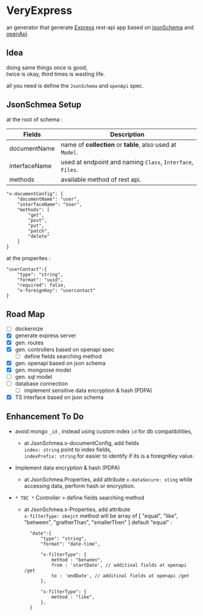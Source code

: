 # VeryExpress
an generator that generate [Express](https://github.com/expressjs/express) rest-api app based on [jsonSchema](https://github.com/json-schema-org) and [openApi](https://github.com/OAI) 

## Idea
doing same things once is good,  
twice is okay, third times is wasting life.

all you need is define the `JsonSchema` and `openApi` spec.

## JsonSchmea Setup
at the root of schema :

| Fields | Description | 
| - | - | 
| documentName  | name of **collection** or **table**, also used at `Model`. | 
| interfaceName  | used at endpoint and naming `Class`, `Interface`, `Files`. | 
| methods | available method of rest api. |


    "x-documentConfig": {
        "documentName": "user",
        "interfaceName": "User",
        "methods": [
            "get",
            "post",
            "put",
            "patch",
            "delete"
        ]
    }

at the properites :

    "userContact":{
        "type": "string",
        "format": "uuid",
        "required": false,
        "x-foreignKey": "usercontact"
    }



## Road Map
- [ ] dockernize
- [x] generate express server 
- [x] gen. routes
- [x] gen. controllers based on openapi spec
    - [ ] define fields searching method
- [x] gen. openapi based on json schema
- [x] gen. mongoose model
- [ ] gen. sql model
- [ ] database connection
    - [ ] implement sensitive data encryption & hash (PDPA)
- [x] TS interface based on json schema

## Enhancement To Do
- avoid mongo `_id` , instead using custom index `id` for db compatibilities,
    - at JsonSchmea.x-documentConfig, add fields  
    `index: string` point to index fields,  
    `indexPrefix: string` for easier to identify if its is a foreignKey value.

- Implement data encryption & hash (PDPA)
    - at JsonSchmea.Properties, add attribute
    `x-dataSecure: sting` while accessing data, perform hash or encryption.

- `* TBC *` Controller > define fields searching method 
    - at JsonSchmea.x-Properties, add attribute  
    `x-filterType: obejct` method will be array of [ "equal", "like", "between", "gratherThan", "smallerThen" ] default "equal" :

            "date":{
                "type": "string",
                "format": "date-time",

                "x-filterType": {
                    method : "between",
                    from : 'startDate', // additinal fields at openapi /get
                    to : 'endDate', // additinal fields at openapi /get
                },

                "x-filterType": {
                    method : "like",
                },
            }

